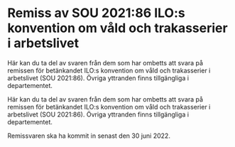 # Remiss av SOU 2021:86 ILO:s konvention om våld och trakasserier i arbetslivet

Här kan du ta del av svaren från dem som har ombetts att svara på remissen för betänkandet ILO:s konvention om våld och trakasserier i arbetslivet (SOU 2021:86). Övriga yttranden finns tillgängliga i departementet.

Här kan du ta del av svaren från dem som har ombetts att svara på remissen för betänkandet ILO:s konvention om våld och trakasserier i arbetslivet (SOU 2021:86). Övriga yttranden finns tillgängliga i departementet.

Remissvaren ska ha kommit in senast den 30 juni 2022.
